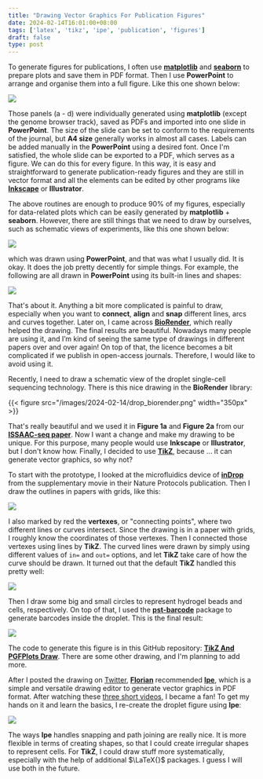 ```yaml
---
title: "Drawing Vector Graphics For Publication Figures"
date: 2024-02-14T16:01:00+08:00
tags: ['latex', 'tikz', 'ipe', 'publication', 'figures']
draft: false
type: post
---
```


To generate figures for publications, I often use [**matplotlib**](https://matplotlib.org) and [**seaborn**](https://seaborn.pydata.org) to prepare plots and save them in PDF format. Then I use **PowerPoint** to arrange and organise them into a full figure. Like this one shown below:

![](/images/2024-02-14/figure_examples.png)

Those panels (a - d) were individually generated using **matplotlib** (except the genome browser track), saved as PDFs and imported into one slide in **PowerPoint**. The size of the slide can be set to conform to the requirements of the journal, but **A4 size** generally works in almost all cases. Labels can be added manually in the **PowerPoint** using a desired font. Once I'm satisfied, the whole slide can be exported to a PDF, which serves as a figure. We can do this for every figure. In this way, it is easy and straightforward to generate publication-ready figures and they are still in vector format and all the elements can be edited by other programs like [**Inkscape**](https://inkscape.org) or **Illustrator**.

The above routines are enough to produce 90% of my figures, especially for data-related plots which can be easily generated by **matplotlib** + **seaborn**. However, there are still things that we need to draw by ourselves, such as schematic views of experiments, like this one shown below:

![](/images/2024-02-14/schematic_examples.png)

which was drawn using **PowerPoint**, and that was what I usually did. It is okay. It does the job pretty decently for simple things. For example, the following are all drawn in **PowerPoint** using its built-in lines and shapes:

![](/images/2024-02-14/ppt_examples.png)

That's about it. Anything a bit more complicated is painful to draw, especially when you want to **connect**, **align** and **snap** different lines, arcs and curves together. Later on, I came across [**BioRender**](https://www.biorender.com), which really helped the drawing. The final results are beautiful. Nowadays many people are using it, and I’m kind of seeing the same type of drawings in different papers over and over again! On top of that, the licence becomes a bit complicated if we publish in open-access journals. Therefore, I would like to avoid using it.

Recently, I need to draw a schematic view of the droplet single-cell sequencing technology. There is this nice drawing in the **BioRender** library:

{{< figure src="/images/2024-02-14/drop_biorender.png" width="350px" >}}

That's really beautiful and we used it in **Figure 1a** and **Figure 2a** from our [**ISSAAC-seq paper**](https://www.nature.com/articles/s41592-022-01601-4). Now I want a change and make my drawing to be unique. For this purpose, many people would use **Inkscape** or **Illustrator**, but I don't know how. Finally, I decided to use [**TikZ**](https://tikz.dev), because ... it can generate vector graphics, so why not?

To start with the prototype, I looked at the microfluidics device of [**inDrop**](https://www.nature.com/articles/nprot.2016.154) from the supplementary movie in their Nature Protocols publication. Then I draw the outlines in papers with grids, like this:

![](/images/2024-02-14/indrop_handdrawn.png)

I also marked by red the **vertexes**, or "connecting points", where two different lines or curves intersect. Since the drawing is in a paper with grids, I roughly know the coordinates of those vertexes. Then I connected those vertexes using lines by **TikZ**. The curved lines were drawn by simply using different values of `in=` and `out=` options, and let **TikZ** take care of how the curve should be drawn. It turned out that the default **TikZ** handled this pretty well:

![](/images/2024-02-14/indrop_tikz.png)

Then I draw some big and small circles to represent hydrogel beads and cells, respectively. On top of that, I used the [**pst-barcode**](https://ctan.org/pkg/pst-barcode) package to generate barcodes inside the droplet. This is the final result:

![](/images/2024-02-14/indrop_tikz_final.png)

The code to generate this figure is in this GitHub repository: [**TikZ And PGFPlots Draw**](https://github.com/dbrg77/TikZ_and_PGFPlots_draw). There are some other drawing, and I'm planning to add more.

After I posted the drawing on [Twitter](https://twitter.com/XiChenUoM/status/1755067671366807902), [**Florian**](https://twitter.com/fvderop) recommended [**Ipe**](https://ipe.otfried.org), which is a simple and versatile drawing editor to generate vector graphics in PDF format. After watching these [three short videos](https://youtube.com/playlist?list=PL_qF9szDFJe3GLH1gtYmOGvfeR-RiA1uY&si=PehKX5P54wpgUHEH), I became a fan! To get my hands on it and learn the basics, I re-create the droplet figure using **Ipe**:

![](/images/2024-02-14/indrop_ipe.png)

The ways **Ipe** handles snapping and path joining are really nice. It is more flexible in terms of creating shapes, so that I could create irregular shapes to represent cells. For **TikZ**, I could draw stuff more systematically, especially with the help of additional $\LaTeX{}$ packages. I guess I will use both in the future.